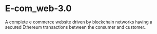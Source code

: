 # E-com_web-3.0
A complete e commerce website driven by blockchain networks having a secured Ethereum transactions between the consumer and customer..
